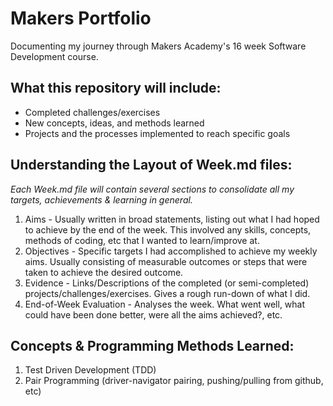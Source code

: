 # Makers Portfolio

Documenting my journey through Makers Academy's 16 week Software Development course.

## What this repository will include:
- Completed challenges/exercises
- New concepts, ideas, and methods learned
- Projects and the processes implemented to reach specific goals

## Understanding the Layout of Week.md files:
*Each Week.md file will contain several sections to consolidate all my targets, achievements & learning in general.*
1. Aims - Usually written in broad statements, listing out what I had hoped to achieve by the end of the week. This involved any skills, concepts, methods of coding, etc that I wanted to learn/improve at.
2. Objectives - Specific targets I had accomplished to achieve my weekly aims. Usually consisting of measurable outcomes or steps that were taken to achieve the desired outcome.
3. Evidence - Links/Descriptions of the completed (or semi-completed) projects/challenges/exercises. Gives a rough run-down of what I did.
4. End-of-Week Evaluation - Analyses the week. What went well, what could have been done better, were all the aims achieved?, etc.

## Concepts & Programming Methods Learned:
1. Test Driven Development (TDD)
2. Pair Programming (driver-navigator pairing, pushing/pulling from github, etc)


